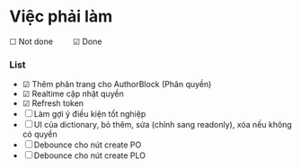 # Việc phải làm

&#x2610; Not done   &emsp;&emsp;   &#x2611; Done

### List 
- &#x2611; Thêm phân trang cho AuthorBlock (Phân quyền)
- &#x2611; Realtime cập nhật quyền
- &#x2611; Refresh token
- &#x2610; Làm gợi ý điều kiện tốt nghiệp
- &#x2610; UI của dictionary, bỏ thêm, sửa (chỉnh sang readonly), xóa nếu không có quyền
- &#x2610; Debounce cho nút create PO
- &#x2610; Debounce cho nút create PLO
